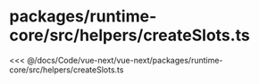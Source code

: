 # packages/runtime-core/src/helpers/createSlots.ts

<<< @/docs/Code/vue-next/vue-next/packages/runtime-core/src/helpers/createSlots.ts
